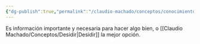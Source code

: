 ```yaml
---
{"dg-publish":true,"permalink":"/claudio-machado/conceptos/conocimiento/"}
---
```


Es información importante y necesaria para hacer algo bien, o [[Claudio Machado/Conceptos/Desidir\|Desidir]] la mejor opción.


